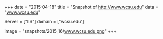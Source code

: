 
+++
date = "2015-04-18"
title = "Snapshot of http://www.wcsu.edu"
data = "www.wcsu.edu"

Server = ["IIS"]
domain = ["wcsu.edu"]

  image = "snapshots/2015_16/www.wcsu.edu.png"
+++
#
